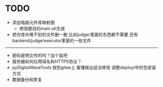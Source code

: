 # TODO

- 添加电路元件库映射图
    - 修改题目的main.sh生成
- 把仓库中用不到的文件删一删 比如judger里面的东西都不需要 还有backend/judge/executor里面的一些文件

---

- 密码是明文传的吗？加个盐吧
- 服务器如何应用域名和HTTPS协议？
- pyDigitalWaveTools 放到gitee上 看懂做出适当修改 调整deploy/中的包安装方式
- 数据备份和恢复
